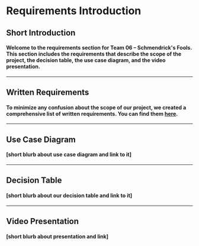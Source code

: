 # **Requirements Introduction**

## Short Introduction
#### Welcome to the requirements section for Team 06 – Schmendrick's Fools. This section includes the requirements that describe the scope of the project, the decision table, the use case diagram, and the video presentation.
---

## Written Requirements
#### To minimize any confusion about the scope of our project, we created a comprehensive list of written requirements. You can find them [here](written-requirements/REQUIREMENTS.md).
---

## Use Case Diagram
#### [short blurb about use case diagram and link to it]
---

## Decision Table
#### [short blurb about our decision table and link to it]
---

## Video Presentation
#### [short blurb about presentation and link]
